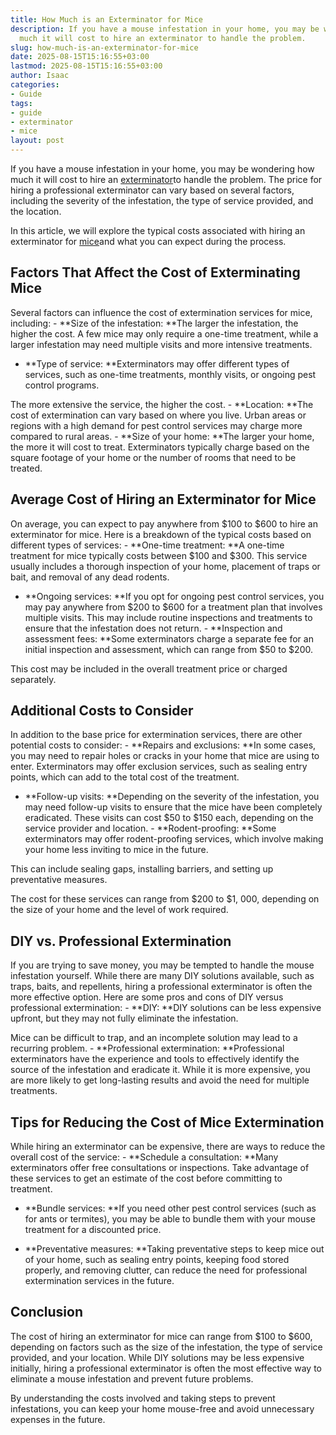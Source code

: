 ```yaml
---
title: How Much is an Exterminator for Mice
description: If you have a mouse infestation in your home, you may be wondering how
  much it will cost to hire an exterminator to handle the problem.
slug: how-much-is-an-exterminator-for-mice
date: 2025-08-15T15:16:55+03:00
lastmod: 2025-08-15T15:16:55+03:00
author: Isaac
categories:
- Guide
tags:
- guide
- exterminator
- mice
layout: post
---
```

If you have a mouse infestation in your home, you may be wondering how much it will cost to hire an [exterminator](https://pestpolicy.com/how-much-do-spider-exterminators-cost/)to handle the problem. The price for hiring a professional exterminator can vary based on several factors, including the severity of the infestation, the type of service provided, and the location.

In this article, we will explore the typical costs associated with hiring an exterminator for [mice](https://pestpolicy.com/best-poison-for-mouse/)and what you can expect during the process.

##  Factors That Affect the Cost of Exterminating Mice

Several factors can influence the cost of extermination services for mice, including: - **Size of the infestation: **The larger the infestation, the higher the cost. A few mice may only require a one-time treatment, while a larger infestation may need multiple visits and more intensive treatments.

- **Type of service: **Exterminators may offer different types of services, such as one-time treatments, monthly visits, or ongoing pest control programs.

The more extensive the service, the higher the cost. - **Location: **The cost of extermination can vary based on where you live. Urban areas or regions with a high demand for pest control services may charge more compared to rural areas. - **Size of your home: **The larger your home, the more it will cost to treat. Exterminators typically charge based on the square footage of your home or the number of rooms that need to be treated.

##  Average Cost of Hiring an Exterminator for Mice

On average, you can expect to pay anywhere from $100 to $600 to hire an exterminator for mice. Here is a breakdown of the typical costs based on different types of services: - **One-time treatment: **A one-time treatment for mice typically costs between $100 and $300. This service usually includes a thorough inspection of your home, placement of traps or bait, and removal of any dead rodents.

- **Ongoing services: **If you opt for ongoing pest control services, you may pay anywhere from $200 to $600 for a treatment plan that involves multiple visits. This may include routine inspections and treatments to ensure that the infestation does not return. - **Inspection and assessment fees: **Some exterminators charge a separate fee for an initial inspection and assessment, which can range from $50 to $200.

This cost may be included in the overall treatment price or charged separately.

##  Additional Costs to Consider

In addition to the base price for extermination services, there are other potential costs to consider: - **Repairs and exclusions: **In some cases, you may need to repair holes or cracks in your home that mice are using to enter. Exterminators may offer exclusion services, such as sealing entry points, which can add to the total cost of the treatment.

- **Follow-up visits: **Depending on the severity of the infestation, you may need follow-up visits to ensure that the mice have been completely eradicated. These visits can cost $50 to $150 each, depending on the service provider and location. - **Rodent-proofing: **Some exterminators may offer rodent-proofing services, which involve making your home less inviting to mice in the future.

This can include sealing gaps, installing barriers, and setting up preventative measures.

The cost for these services can range from $200 to $1, 000, depending on the size of your home and the level of work required.

##  DIY vs. Professional Extermination

If you are trying to save money, you may be tempted to handle the mouse infestation yourself. While there are many DIY solutions available, such as traps, baits, and repellents, hiring a professional exterminator is often the more effective option. Here are some pros and cons of DIY versus professional extermination: - **DIY: **DIY solutions can be less expensive upfront, but they may not fully eliminate the infestation.

Mice can be difficult to trap, and an incomplete solution may lead to a recurring problem. - **Professional extermination: **Professional exterminators have the experience and tools to effectively identify the source of the infestation and eradicate it. While it is more expensive, you are more likely to get long-lasting results and avoid the need for multiple treatments.

##  Tips for Reducing the Cost of Mice Extermination

While hiring an exterminator can be expensive, there are ways to reduce the overall cost of the service: - **Schedule a consultation: **Many exterminators offer free consultations or inspections. Take advantage of these services to get an estimate of the cost before committing to treatment.

- **Bundle services: **If you need other pest control services (such as for ants or termites), you may be able to bundle them with your mouse treatment for a discounted price.

- **Preventative measures: **Taking preventative steps to keep mice out of your home, such as sealing entry points, keeping food stored properly, and removing clutter, can reduce the need for professional extermination services in the future.

##  Conclusion

The cost of hiring an exterminator for mice can range from $100 to $600, depending on factors such as the size of the infestation, the type of service provided, and your location. While DIY solutions may be less expensive initially, hiring a professional exterminator is often the most effective way to eliminate a mouse infestation and prevent future problems.

By understanding the costs involved and taking steps to prevent infestations, you can keep your home mouse-free and avoid unnecessary expenses in the future.
